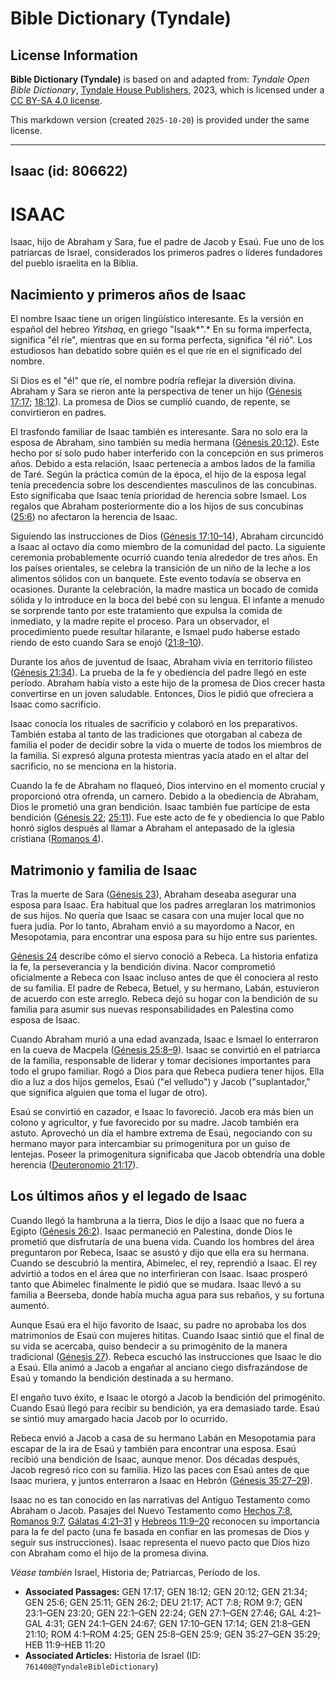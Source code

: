 # Bible Dictionary (Tyndale)

## License Information

**Bible Dictionary (Tyndale)** is based on and adapted from: _Tyndale Open Bible Dictionary_, [Tyndale House Publishers](https://tyndaleopenresources.com/), 2023, which is licensed under a [CC BY-SA 4.0 license](https://creativecommons.org/licenses/by-sa/4.0/legalcode.en).

This markdown version (created `2025-10-20`) is provided under the same license.



--------------------------------

## Isaac (id: 806622)

ISAAC
=====

Isaac, hijo de Abraham y Sara, fue el padre de Jacob y Esaú. Fue uno de los patriarcas de Israel, considerados los primeros padres o líderes fundadores del pueblo israelita en la Biblia.

Nacimiento y primeros años de Isaac
-----------------------------------

El nombre Isaac tiene un origen lingüístico interesante. Es la versión en español del hebreo *Yitshaq*, en griego "Isaak*".* En su forma imperfecta, significa "él ríe", mientras que en su forma perfecta, significa "él rió". Los estudiosos han debatido sobre quién es el que ríe en el significado del nombre.

Si Dios es el "él" que ríe, el nombre podría reflejar la diversión divina. Abraham y Sara se rieron ante la perspectiva de tener un hijo ([Génesis 17:17](https://ref.ly/Gen17:17); [18:12](https://ref.ly/Gen18:12)). La promesa de Dios se cumplió cuando, de repente, se convirtieron en padres.

El trasfondo familiar de Isaac también es interesante. Sara no solo era la esposa de Abraham, sino también su media hermana ([Génesis 20:12](https://ref.ly/Gen20:12)). Este hecho por sí solo pudo haber interferido con la concepción en sus primeros años. Debido a esta relación, Isaac pertenecía a ambos lados de la familia de Taré. Según la práctica común de la época, el hijo de la esposa legal tenía precedencia sobre los descendientes masculinos de las concubinas. Esto significaba que Isaac tenía prioridad de herencia sobre Ismael. Los regalos que Abraham posteriormente dio a los hijos de sus concubinas ([25:6](https://ref.ly/Gen25:6)) no afectaron la herencia de Isaac.

Siguiendo las instrucciones de Dios ([Génesis 17:10–14](https://ref.ly/Gen17:10-Gen17:14)), Abraham circuncidó a Isaac al octavo día como miembro de la comunidad del pacto. La siguiente ceremonia probablemente ocurrió cuando tenía alrededor de tres años. En los países orientales, se celebra la transición de un niño de la leche a los alimentos sólidos con un banquete. Este evento todavía se observa en ocasiones. Durante la celebración, la madre mastica un bocado de comida sólida y lo introduce en la boca del bebé con su lengua. El infante a menudo se sorprende tanto por este tratamiento que expulsa la comida de inmediato, y la madre repite el proceso. Para un observador, el procedimiento puede resultar hilarante, e Ismael pudo haberse estado riendo de esto cuando Sara se enojó ([21:8–10](https://ref.ly/Gen21:8-Gen21:10)).

Durante los años de juventud de Isaac, Abraham vivía en territorio filisteo ([Génesis 21:34](https://ref.ly/Gen21:34)). La prueba de la fe y obediencia del padre llegó en este período. Abraham había visto a este hijo de la promesa de Dios crecer hasta convertirse en un joven saludable. Entonces, Dios le pidió que ofreciera a Isaac como sacrificio.

Isaac conocía los rituales de sacrificio y colaboró en los preparativos. También estaba al tanto de las tradiciones que otorgaban al cabeza de familia el poder de decidir sobre la vida o muerte de todos los miembros de la familia. Si expresó alguna protesta mientras yacía atado en el altar del sacrificio, no se menciona en la historia.

Cuando la fe de Abraham no flaqueó, Dios intervino en el momento crucial y proporcionó otra ofrenda, un carnero. Debido a la obediencia de Abraham, Dios le prometió una gran bendición. Isaac también fue partícipe de esta bendición ([Génesis 22](https://ref.ly/Gen22:1-Gen22:24); [25:11](https://ref.ly/Gen25:11)). Fue este acto de fe y obediencia lo que Pablo honró siglos después al llamar a Abraham el antepasado de la iglesia cristiana ([Romanos 4](https://ref.ly/Rom4:1-Rom4:25)).

Matrimonio y familia de Isaac
-----------------------------

Tras la muerte de Sara ([Génesis 23](https://ref.ly/Gen23:1-Gen23:20)), Abraham deseaba asegurar una esposa para Isaac. Era habitual que los padres arreglaran los matrimonios de sus hijos. No quería que Isaac se casara con una mujer local que no fuera judía. Por lo tanto, Abraham envió a su mayordomo a Nacor, en Mesopotamia, para encontrar una esposa para su hijo entre sus parientes.

[Génesis 24](https://ref.ly/Gen24:1-Gen24:67) describe cómo el siervo conoció a Rebeca. La historia enfatiza la fe, la perseverancia y la bendición divina. Nacor comprometió oficialmente a Rebeca con Isaac incluso antes de que él conociera al resto de su familia. El padre de Rebeca, Betuel, y su hermano, Labán, estuvieron de acuerdo con este arreglo. Rebeca dejó su hogar con la bendición de su familia para asumir sus nuevas responsabilidades en Palestina como esposa de Isaac.

Cuando Abraham murió a una edad avanzada, Isaac e Ismael lo enterraron en la cueva de Macpela ([Génesis 25:8–9](https://ref.ly/Gen25:8-Gen25:9)). Isaac se convirtió en el patriarca de la familia, responsable de liderar y tomar decisiones importantes para todo el grupo familiar. Rogó a Dios para que Rebeca pudiera tener hijos. Ella dio a luz a dos hijos gemelos, Esaú ("el velludo") y Jacob ("suplantador," que significa alguien que toma el lugar de otro).

Esaú se convirtió en cazador, e Isaac lo favoreció. Jacob era más bien un colono y agricultor, y fue favorecido por su madre. Jacob también era astuto. Aprovechó un día el hambre extrema de Esaú, negociando con su hermano mayor para intercambiar su primogenitura por un guiso de lentejas. Poseer la primogenitura significaba que Jacob obtendría una doble herencia ([Deuteronomio 21:17](https://ref.ly/Deut21:17)).

Los últimos años y el legado de Isaac
-------------------------------------

Cuando llegó la hambruna a la tierra, Dios le dijo a Isaac que no fuera a Egipto ([Génesis 26:2](https://ref.ly/Gen26:2)). Isaac permaneció en Palestina, donde Dios le prometió que disfrutaría de una buena vida. Cuando los hombres del área preguntaron por Rebeca, Isaac se asustó y dijo que ella era su hermana. Cuando se descubrió la mentira, Abimelec, el rey, reprendió a Isaac. El rey advirtió a todos en el área que no interfirieran con Isaac. Isaac prosperó tanto que Abimelec finalmente le pidió que se mudara. Isaac llevó a su familia a Beerseba, donde había mucha agua para sus rebaños, y su fortuna aumentó.

Aunque Esaú era el hijo favorito de Isaac, su padre no aprobaba los dos matrimonios de Esaú con mujeres hititas. Cuando Isaac sintió que el final de su vida se acercaba, quiso bendecir a su primogénito de la manera tradicional ([Génesis 27](https://ref.ly/Gen27:1-Gen27:46)). Rebeca escuchó las instrucciones que Isaac le dio a Esaú. Ella animó a Jacob a engañar al anciano ciego disfrazándose de Esaú y tomando la bendición destinada a su hermano.

El engaño tuvo éxito, e Isaac le otorgó a Jacob la bendición del primogénito. Cuando Esaú llegó para recibir su bendición, ya era demasiado tarde. Esaú se sintió muy amargado hacia Jacob por lo ocurrido.

Rebeca envió a Jacob a casa de su hermano Labán en Mesopotamia para escapar de la ira de Esaú y también para encontrar una esposa. Esaú recibió una bendición de Isaac, aunque menor. Dos décadas después, Jacob regresó rico con su familia. Hizo las paces con Esaú antes de que Isaac muriera, y juntos enterraron a Isaac en Hebrón ([Génesis 35:27–29](https://ref.ly/Gen35:27-Gen35:29)).

Isaac no es tan conocido en las narrativas del Antiguo Testamento como Abraham o Jacob. Pasajes del Nuevo Testamento como [Hechos 7:8](https://ref.ly/Acts7:8), [Romanos 9:7](https://ref.ly/Rom9:7), [Gálatas 4:21–31](https://ref.ly/Gal4:21-Gal4:31) y [Hebreos 11:9–20](https://ref.ly/Heb11:9-Heb11:20) reconocen su importancia para la fe del pacto (una fe basada en confiar en las promesas de Dios y seguir sus instrucciones). Isaac representa el nuevo pacto que Dios hizo con Abraham como el hijo de la promesa divina.

*Véase también* Israel, Historia de; Patriarcas, Período de los.

* **Associated Passages:** GEN 17:17; GEN 18:12; GEN 20:12; GEN 21:34; GEN 25:6; GEN 25:11; GEN 26:2; DEU 21:17; ACT 7:8; ROM 9:7; GEN 23:1–GEN 23:20; GEN 22:1–GEN 22:24; GEN 27:1–GEN 27:46; GAL 4:21–GAL 4:31; GEN 24:1–GEN 24:67; GEN 17:10–GEN 17:14; GEN 21:8–GEN 21:10; ROM 4:1–ROM 4:25; GEN 25:8–GEN 25:9; GEN 35:27–GEN 35:29; HEB 11:9–HEB 11:20
* **Associated Articles:** Historia de Israel (ID: `761408@TyndaleBibleDictionary`)

